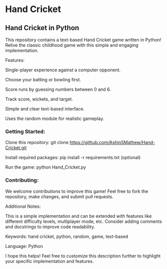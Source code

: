 # Hand Cricket
## Hand Cricket in Python
This repository contains a text-based Hand Cricket game written in Python! Relive the classic childhood game with this simple and engaging implementation.

Features:

Single-player experience against a computer opponent.

Choose your batting or bowling first.

Score runs by guessing numbers between 0 and 6.

Track score, wickets, and target.

Simple and clear text-based interface.

Uses the random module for realistic gameplay.

### Getting Started:

Clone this repository: git clone https://github.com/AshinSMathew/Hand-Cricket.git

Install required packages: pip install -r requirements.txt (optional)

Run the game: python Hand_Cricket.py


### Contributing:

We welcome contributions to improve this game! Feel free to fork the repository, make changes, and submit pull requests.

Additional Notes:

This is a simple implementation and can be extended with features like different difficulty levels, multiplayer mode, etc.
Consider adding comments and docstrings to improve code readability.

Keywords: hand cricket, python, random, game, text-based

Language: Python

I hope this helps! Feel free to customize this description further to highlight your specific implementation and features.
